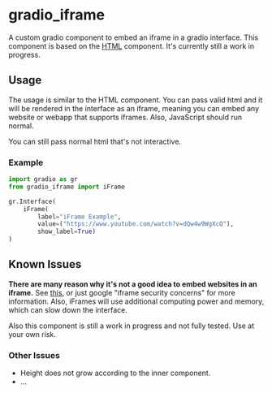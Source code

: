 # gradio_iframe
A custom gradio component to embed an iframe in a gradio interface. This component is based on the [HTML]() component.
It's currently still a work in progress.

## Usage

The usage is similar to the HTML component. You can pass valid html and it will be rendered in the interface as an iframe, meaning you can embed any website or webapp that supports iframes.
Also, JavaScript should run normal.

You can still pass normal html that's not interactive.

### Example

```python
import gradio as gr
from gradio_iframe import iFrame

gr.Interface(
    iFrame(
        label="iFrame Example",
        value=("https://www.youtube.com/watch?v=dQw4w9WgXcQ"),
        show_label=True)
)
```

## Known Issues

**There are many reason why it's not a good idea to embed websites in an iframe.**
See [this](https://blog.bitsrc.io/4-security-concerns-with-iframes-every-web-developer-should-know-24c73e6a33e4), or just google "iframe security concerns" for more information. Also, iFrames will use additional computing power and memory, which can slow down the interface.

Also this component is still a work in progress and not fully tested. Use at your own risk.

### Other Issues

- Height does not grow according to the inner component.
- ...
